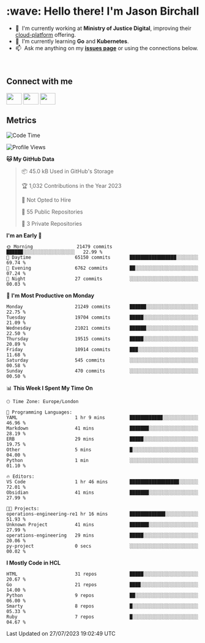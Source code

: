 <h1 align="left" id="jason-title">:wave: Hello there! I'm Jason Birchall</h1>

- :office: &nbsp;I'm currently working at **Ministry of Justice Digital**, improving their [cloud-platform](https://github.com/ministryofjustice/cloud-platform) offering.
- :seedling: &nbsp;I’m currently learning **Go** and **Kubernetes**.
- :mailbox: &nbsp;Ask me anything on my **[issues page]** or using the connections below.


<br>

<h2>Connect with me</h2>
<p>
<a href="https://twitter.com/jsonBirchall" target="blank"><img align="center" src="https://cdn.jsdelivr.net/npm/simple-icons@3.0.1/icons/twitter.svg" alt="" height="30" width="40" /></a>
<a href="https://keybase.io/json0" target="blank"><img align="center" src="https://cdn.jsdelivr.net/npm/simple-icons@3.0.1/icons/keybase.svg" alt="" height="30" width="40" /></a>
<a href="https://www.reddit.com/user/kakorate" target="blank"><img align="center" src="https://cdn.jsdelivr.net/npm/simple-icons@3.0.1/icons/reddit.svg" alt="" height="30" width="40" /></a>
</p>

<h2>Metrics</h2>

<!--START_SECTION:waka-->
![Code Time](http://img.shields.io/badge/Code%20Time-1%2C152%20hrs%2013%20mins-blue)

![Profile Views](http://img.shields.io/badge/Profile%20Views-25-blue)

**🐱 My GitHub Data** 

> 📦 45.0 kB Used in GitHub's Storage 
 > 
> 🏆 1,032 Contributions in the Year 2023
 > 
> 🚫 Not Opted to Hire
 > 
> 📜 55 Public Repositories 
 > 
> 🔑 3 Private Repositories 
 > 
**I'm an Early 🐤** 

```text
🌞 Morning                21479 commits       ██████░░░░░░░░░░░░░░░░░░░   22.99 % 
🌆 Daytime                65150 commits       █████████████████░░░░░░░░   69.74 % 
🌃 Evening                6762 commits        ██░░░░░░░░░░░░░░░░░░░░░░░   07.24 % 
🌙 Night                  27 commits          ░░░░░░░░░░░░░░░░░░░░░░░░░   00.03 % 
```
📅 **I'm Most Productive on Monday** 

```text
Monday                   21249 commits       ██████░░░░░░░░░░░░░░░░░░░   22.75 % 
Tuesday                  19704 commits       █████░░░░░░░░░░░░░░░░░░░░   21.09 % 
Wednesday                21021 commits       ██████░░░░░░░░░░░░░░░░░░░   22.50 % 
Thursday                 19515 commits       █████░░░░░░░░░░░░░░░░░░░░   20.89 % 
Friday                   10914 commits       ███░░░░░░░░░░░░░░░░░░░░░░   11.68 % 
Saturday                 545 commits         ░░░░░░░░░░░░░░░░░░░░░░░░░   00.58 % 
Sunday                   470 commits         ░░░░░░░░░░░░░░░░░░░░░░░░░   00.50 % 
```


📊 **This Week I Spent My Time On** 

```text
🕑︎ Time Zone: Europe/London

💬 Programming Languages: 
YAML                     1 hr 9 mins         ████████████░░░░░░░░░░░░░   46.96 % 
Markdown                 41 mins             ███████░░░░░░░░░░░░░░░░░░   28.19 % 
ERB                      29 mins             █████░░░░░░░░░░░░░░░░░░░░   19.75 % 
Other                    5 mins              █░░░░░░░░░░░░░░░░░░░░░░░░   04.00 % 
Python                   1 min               ░░░░░░░░░░░░░░░░░░░░░░░░░   01.10 % 

🔥 Editors: 
VS Code                  1 hr 46 mins        ██████████████████░░░░░░░   72.01 % 
Obsidian                 41 mins             ███████░░░░░░░░░░░░░░░░░░   27.99 % 

🐱‍💻 Projects: 
operations-engineering-re1 hr 16 mins        █████████████░░░░░░░░░░░░   51.93 % 
Unknown Project          41 mins             ███████░░░░░░░░░░░░░░░░░░   27.99 % 
operations-engineering   29 mins             █████░░░░░░░░░░░░░░░░░░░░   20.06 % 
py-project               0 secs              ░░░░░░░░░░░░░░░░░░░░░░░░░   00.02 % 
```

**I Mostly Code in HCL** 

```text
HTML                     31 repos            █████░░░░░░░░░░░░░░░░░░░░   20.67 % 
Go                       21 repos            ████░░░░░░░░░░░░░░░░░░░░░   14.00 % 
Python                   9 repos             ██░░░░░░░░░░░░░░░░░░░░░░░   06.00 % 
Smarty                   8 repos             █░░░░░░░░░░░░░░░░░░░░░░░░   05.33 % 
Ruby                     7 repos             █░░░░░░░░░░░░░░░░░░░░░░░░   04.67 % 
```




 Last Updated on 27/07/2023 19:02:49 UTC
<!--END_SECTION:waka-->

<!-- links -->

[issues page]: https://github.com/jasonBirchall/jasonBirchall/issues "jasonBirchall/issues"

